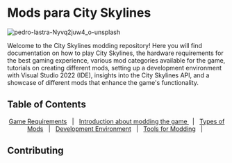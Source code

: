 # Mods para City Skylines

![pedro-lastra-Nyvq2juw4_o-unsplash](https://github.com/City-Skylines-Modding/City-Skylines-Mod/assets/75867326/c43dc6a6-59bd-4944-a886-f758e3f7b342)

Welcome to the City Skylines modding repository! Here you will find documentation on how to play City Skylines, the hardware requirements for the best gaming experience, various mod categories available for the game, tutorials on creating different mods, setting up a development environment with Visual Studio 2022 (IDE), insights into the City Skylines API, and a showcase of different mods that enhance the game's functionality.

## Table of Contents

<p align="center">
  <a href="./OVERVIEW.md">Game Requirements</a> &#xa0; | &#xa0;
  <a href="./MODBASICS.md">Introduction about modding the game </a> &#xa0; | &#xa0;
  <a href="./MODS.md">Types of Mods</a> &#xa0; | &#xa0;
  <a href="./ENVIRONMENT.md">Development Environment</a> &#xa0; | &#xa0;
  <a href="./MODTOOLS.md">Tools for Modding</a> &#xa0; | &#xa0;
</p>

## Contributing

